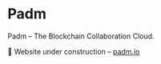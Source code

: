 # Padm

Padm – The Blockchain Collaboration Cloud.

🚧 Website under construction – [padm.io](https://padm.io)
